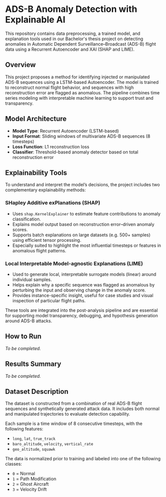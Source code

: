# ADS-B Anomaly Detection with Explainable AI

This repository contains data preprocessing, a trained model, and explanation tools used in our Bachelor's thesis project on detecting anomalies in Automatic Dependent Surveillance–Broadcast (ADS-B) flight data using a Recurrent Autoencoder and XAI (SHAP and LIME).

## Overview

This project proposes a method for identifying injected or manipulated ADS-B sequences using a LSTM-based Autoencoder. The model is trained to reconstruct normal flight behavior, and sequences with high reconstruction error are flagged as anomalous. The pipeline combines time series modeling with interpretable machine learning to support trust and transparency.

## Model Architecture

- **Model Type**: Recurrent Autoencoder (LSTM-based)
- **Input Format**: Sliding windows of multivariate ADS-B sequences (8 timesteps)
- **Loss Function**: L1 reconstruction loss
- **Classifier**: Threshold-based anomaly detector based on total reconstruction error

## Explainability Tools

To understand and interpret the model’s decisions, the project includes two complementary explainability methods:

### SHapley Additive exPlanations (SHAP)

- Uses `shap.KernelExplainer` to estimate feature contributions to anomaly classification.
- Explains model output based on reconstruction error–driven anomaly scores.
- Supports batch explanations on large datasets (e.g. 500+ samples) using efficient tensor processing.
- Especially suited to highlight the most influential timesteps or features in anomalous flight patterns.

### Local Interpretable Model-agnostic Explanations (LIME)

- Used to generate local, interpretable surrogate models (linear) around individual samples.
- Helps explain why a specific sequence was flagged as anomalous by perturbing the input and observing change in the anomaly score.
- Provides instance-specific insight, useful for case studies and visual inspection of particular flight paths.

These tools are integrated into the post-analysis pipeline and are essential for supporting model transparency, debugging, and hypothesis generation around ADS-B attacks.

## How to Run

_To be completed._

## Results Summary

_To be completed._

## Dataset Description

The dataset is constructed from a combination of real ADS-B flight sequences and synthetically generated attack data. It includes both normal and manipulated trajectories to evaluate detection capability.

Each sample is a time window of 8 consecutive timesteps, with the following features:

- `long`, `lat`, `true_track`
- `baro_altitude`, `velocity`, `vertical_rate`
- `geo_altitude`, `squawk`

The data is normalized prior to training and labeled into one of the following classes:
- `0` = Normal
- `1` = Path Modification
- `2` = Ghost Aircraft
- `3` = Velocity Drift

